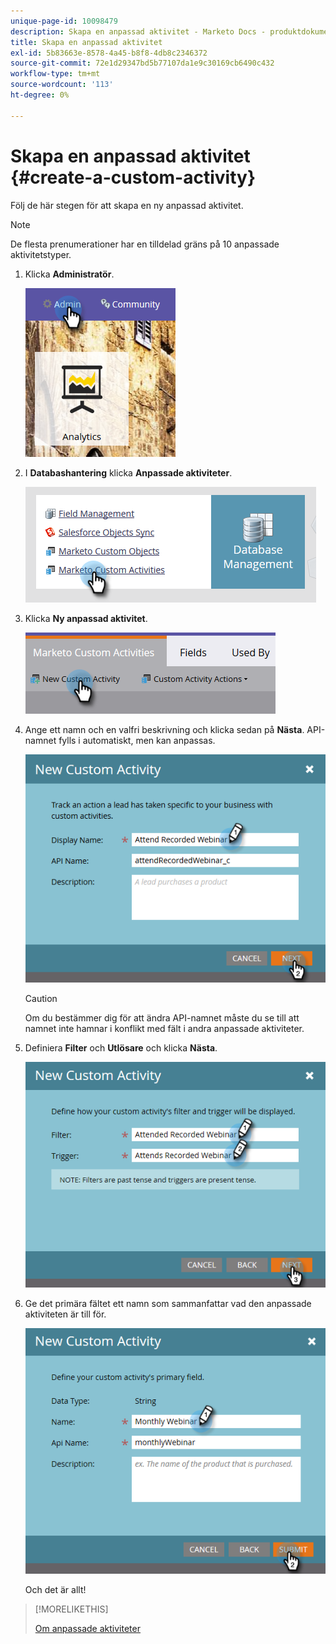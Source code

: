 ```yaml
---
unique-page-id: 10098479
description: Skapa en anpassad aktivitet - Marketo Docs - produktdokumentation
title: Skapa en anpassad aktivitet
exl-id: 5b83663e-8578-4a45-b8f8-4db8c2346372
source-git-commit: 72e1d29347bd5b77107da1e9c30169cb6490c432
workflow-type: tm+mt
source-wordcount: '113'
ht-degree: 0%

---
```


# Skapa en anpassad aktivitet {#create-a-custom-activity}

Följ de här stegen för att skapa en ny anpassad aktivitet.

>[!NOTE]
>
>De flesta prenumerationer har en tilldelad gräns på 10 anpassade aktivitetstyper.

1. Klicka **Administratör**.

   ![](assets/one.png)

1. I **Databashantering** klicka **Anpassade aktiviteter**.

   ![](assets/two.png)

1. Klicka **Ny anpassad aktivitet**.

   ![](assets/three.png)

1. Ange ett namn och en valfri beskrivning och klicka sedan på **Nästa**. API-namnet fylls i automatiskt, men kan anpassas.

   ![](assets/four.png)

   >[!CAUTION]
   >
   >Om du bestämmer dig för att ändra API-namnet måste du se till att namnet inte hamnar i konflikt med fält i andra anpassade aktiviteter.

1. Definiera **Filter** och **Utlösare** och klicka **Nästa**.

   ![](assets/five.png)

1. Ge det primära fältet ett namn som sammanfattar vad den anpassade aktiviteten är till för.

   ![](assets/six.png)

   Och det är allt!

>[!MORELIKETHIS]
>
>[Om anpassade aktiviteter](/help/marketo/product-docs/administration/marketo-custom-activities/understanding-custom-activities.md)
